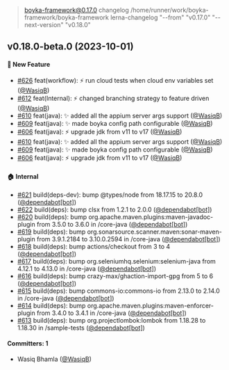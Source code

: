 
> boyka-framework@0.17.0 changelog /home/runner/work/boyka-framework/boyka-framework
> lerna-changelog "--from" "v0.17.0" "--next-version" "v0.18.0"


## v0.18.0-beta.0 (2023-10-01)

#### :rocket: New Feature
* [#626](https://github.com/BoykaFramework/boyka-framework/pull/626) feat(workflow): :zap: run cloud tests when cloud env variables set ([@WasiqB](https://github.com/WasiqB))
* [#612](https://github.com/BoykaFramework/boyka-framework/pull/612) feat(Internal): ⚡ changed branching strategy to feature driven ([@WasiqB](https://github.com/WasiqB))
* [#610](https://github.com/BoykaFramework/boyka-framework/pull/610) feat(java): ✨ added all the appium server args support ([@WasiqB](https://github.com/WasiqB))
* [#609](https://github.com/BoykaFramework/boyka-framework/pull/609) feat(java): :sparkles: made boyka config path configurable ([@WasiqB](https://github.com/WasiqB))
* [#606](https://github.com/BoykaFramework/boyka-framework/pull/606) feat(java): :zap: upgrade jdk from v11 to v17 ([@WasiqB](https://github.com/WasiqB))
* [#610](https://github.com/BoykaFramework/boyka-framework/pull/610) feat(java): ✨ added all the appium server args support ([@WasiqB](https://github.com/WasiqB))
* [#609](https://github.com/BoykaFramework/boyka-framework/pull/609) feat(java): :sparkles: made boyka config path configurable ([@WasiqB](https://github.com/WasiqB))
* [#606](https://github.com/BoykaFramework/boyka-framework/pull/606) feat(java): :zap: upgrade jdk from v11 to v17 ([@WasiqB](https://github.com/WasiqB))

#### :house: Internal
* [#621](https://github.com/BoykaFramework/boyka-framework/pull/621) build(deps-dev): bump @types/node from 18.17.15 to 20.8.0 ([@dependabot[bot]](https://github.com/apps/dependabot))
* [#622](https://github.com/BoykaFramework/boyka-framework/pull/622) build(deps): bump clsx from 1.2.1 to 2.0.0 ([@dependabot[bot]](https://github.com/apps/dependabot))
* [#620](https://github.com/BoykaFramework/boyka-framework/pull/620) build(deps): bump org.apache.maven.plugins:maven-javadoc-plugin from 3.5.0 to 3.6.0 in /core-java ([@dependabot[bot]](https://github.com/apps/dependabot))
* [#619](https://github.com/BoykaFramework/boyka-framework/pull/619) build(deps): bump org.sonarsource.scanner.maven:sonar-maven-plugin from 3.9.1.2184 to 3.10.0.2594 in /core-java ([@dependabot[bot]](https://github.com/apps/dependabot))
* [#618](https://github.com/BoykaFramework/boyka-framework/pull/618) build(deps): bump actions/checkout from 3 to 4 ([@dependabot[bot]](https://github.com/apps/dependabot))
* [#617](https://github.com/BoykaFramework/boyka-framework/pull/617) build(deps): bump org.seleniumhq.selenium:selenium-java from 4.12.1 to 4.13.0 in /core-java ([@dependabot[bot]](https://github.com/apps/dependabot))
* [#616](https://github.com/BoykaFramework/boyka-framework/pull/616) build(deps): bump crazy-max/ghaction-import-gpg from 5 to 6 ([@dependabot[bot]](https://github.com/apps/dependabot))
* [#615](https://github.com/BoykaFramework/boyka-framework/pull/615) build(deps): bump commons-io:commons-io from 2.13.0 to 2.14.0 in /core-java ([@dependabot[bot]](https://github.com/apps/dependabot))
* [#614](https://github.com/BoykaFramework/boyka-framework/pull/614) build(deps): bump org.apache.maven.plugins:maven-enforcer-plugin from 3.4.0 to 3.4.1 in /core-java ([@dependabot[bot]](https://github.com/apps/dependabot))
* [#613](https://github.com/BoykaFramework/boyka-framework/pull/613) build(deps): bump org.projectlombok:lombok from 1.18.28 to 1.18.30 in /sample-tests ([@dependabot[bot]](https://github.com/apps/dependabot))

#### Committers: 1
- Wasiq Bhamla ([@WasiqB](https://github.com/WasiqB))
